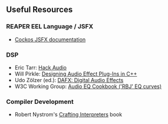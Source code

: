 ## Useful Resources

### REAPER EEL Language / JSFX

-   [Cockos JSFX documentation](https://www.reaper.fm/sdk/js/js.php)

### DSP

-   Eric Tarr: [Hack Audio](https://www.routledge.com/Hack-Audio-An-Introduction-to-Computer-Programming-and-Digital-Signal-Processing/Tarr/p/book/9781138497559)
-   Will Pirkle: [Designing Audio Effect Plug-Ins in C++](https://www.willpirkle.com/)
-   Udo Zölzer (ed.): [DAFX: Digital Audio Effects](https://www.dafx.de/DAFX_Book_Page_2nd_edition/index.html)
-   W3C Working Group: [Audio EQ Cookbook ('RBJ' EQ curves)](https://www.w3.org/TR/audio-eq-cookbook/)

### Compiler Development

-   Robert Nystrom's [Crafting Interpreters](https://craftinginterpreters.com/) book
